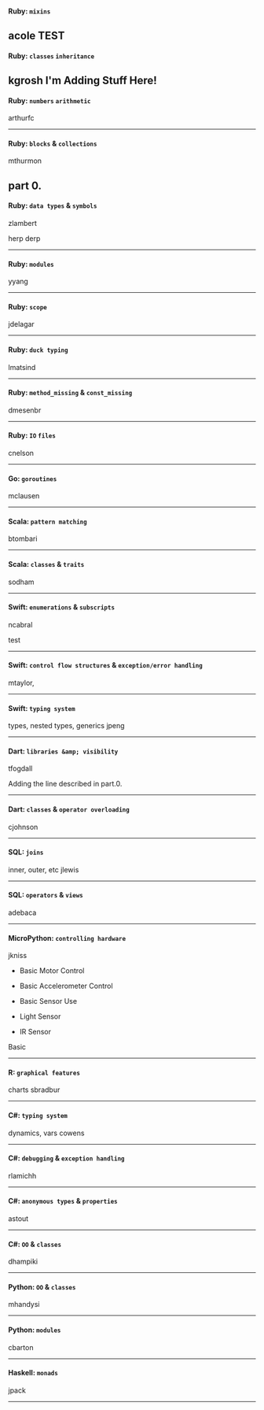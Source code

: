 

#### Ruby: `mixins`
acole
TEST
--

#### Ruby: `classes` `inheritance`
kgrosh
I'm Adding Stuff Here!
---

#### Ruby: `numbers` `arithmetic`
arthurfc

---

#### Ruby: `blocks` &amp; `collections`
mthurmon

part 0.
---

#### Ruby: `data types` &amp; `symbols`
zlambert

herp derp

---

#### Ruby: `modules`
yyang

---

#### Ruby: `scope`
jdelagar

---

#### Ruby: `duck typing`
lmatsind

---

#### Ruby: `method_missing` &amp; `const_missing`
dmesenbr

---

#### Ruby: `IO` `files`
cnelson

---

#### Go: `goroutines`
mclausen

---

#### Scala: `pattern matching` 
btombari

---

#### Scala: `classes` &amp; `traits`
sodham

---

#### Swift: `enumerations` &amp; `subscripts`
ncabral

test

---

#### Swift: `control flow structures` &amp; `exception/error handling`
mtaylor, 

---

#### Swift: `typing system`
types, nested types, generics
jpeng

---

#### Dart: `libraries &amp; visibility`
tfogdall

Adding the line described in part.0.

---

#### Dart: `classes` &amp; `operator overloading`
cjohnson

---

#### SQL: `joins`
inner, outer, etc
jlewis

---

#### SQL: `operators` &amp; `views`
adebaca

---

#### MicroPython: `controlling hardware`
jkniss

- Basic Motor Control

- Basic Accelerometer Control

- Basic Sensor Use

- Light Sensor

- IR Sensor


Basic 

---

#### R: `graphical features`
charts
sbradbur

---

#### C#: `typing system`
dynamics, vars 
cowens

---

#### C#: `debugging` &amp; `exception handling`
rlamichh

---

#### C#: `anonymous types` &amp; `properties`
astout

---

#### C#: `OO` &amp; `classes`
dhampiki

---

#### Python: `OO` &amp; `classes`
mhandysi

---

#### Python: `modules`
cbarton

---

#### Haskell: `monads`
jpack

---
